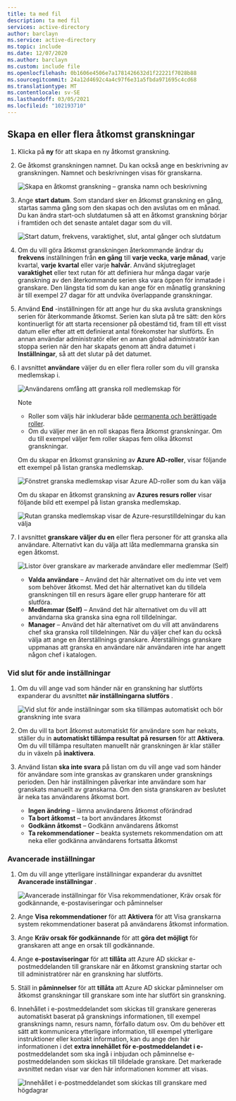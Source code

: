 ```yaml
---
title: ta med fil
description: ta med fil
services: active-directory
author: barclayn
ms.service: active-directory
ms.topic: include
ms.date: 12/07/2020
ms.author: barclayn
ms.custom: include file
ms.openlocfilehash: 0b1606e4506e7a1781426632d1f22221f7028b88
ms.sourcegitcommit: 24a12d4692c4a4c97f6e31a5fbda971695c4cd68
ms.translationtype: MT
ms.contentlocale: sv-SE
ms.lasthandoff: 03/05/2021
ms.locfileid: "102193710"
---
```

## <a name="create-one-or-more-access-reviews"></a>Skapa en eller flera åtkomst granskningar

1. Klicka på **ny** för att skapa en ny åtkomst granskning.

1. Ge åtkomst granskningen namnet. Du kan också ange en beskrivning av granskningen. Namnet och beskrivningen visas för granskarna.

    ![Skapa en åtkomst granskning – granska namn och beskrivning](./media/active-directory-privileged-identity-management-access-reviews/name-description.png)

1. Ange **start datum**. Som standard sker en åtkomst granskning en gång, startas samma gång som den skapas och den avslutas om en månad. Du kan ändra start-och slutdatumen så att en åtkomst granskning börjar i framtiden och det senaste antalet dagar som du vill.

    ![Start datum, frekvens, varaktighet, slut, antal gånger och slutdatum](./media/active-directory-privileged-identity-management-access-reviews/start-end-dates.png)

1. Om du vill göra åtkomst granskningen återkommande ändrar du **frekvens** inställningen från **en gång** till **varje vecka**, **varje månad**, varje kvartal, **varje** **kvartal** eller varje **halvår**. Använd skjutreglaget **varaktighet** eller text rutan för att definiera hur många dagar varje granskning av den återkommande serien ska vara öppen för inmatade i granskare. Den längsta tid som du kan ange för en månatlig granskning är till exempel 27 dagar för att undvika överlappande granskningar.

1. Använd **End** -inställningen för att ange hur du ska avsluta gransknings serien för återkommande åtkomst. Serien kan sluta på tre sätt: den körs kontinuerligt för att starta recensioner på obestämd tid, fram till ett visst datum eller efter att ett definierat antal förekomster har slutförts. En annan användar administratör eller en annan global administratör kan stoppa serien när den har skapats genom att ändra datumet i **Inställningar**, så att det slutar på det datumet.

1. I avsnittet **användare** väljer du en eller flera roller som du vill granska medlemskap i.

    ![Användarens omfång att granska roll medlemskap för](./media/active-directory-privileged-identity-management-access-reviews/users.png)

    > [!NOTE]
    > - Roller som väljs här inkluderar både [permanenta och berättigade roller](../articles/active-directory/privileged-identity-management/pim-how-to-add-role-to-user.md).
    > - Om du väljer mer än en roll skapas flera åtkomst granskningar. Om du till exempel väljer fem roller skapas fem olika åtkomst granskningar.

    Om du skapar en åtkomst granskning av **Azure AD-roller**, visar följande ett exempel på listan granska medlemskap.

    ![Fönstret granska medlemskap visar Azure AD-roller som du kan välja](./media/active-directory-privileged-identity-management-access-reviews/review-membership.png)

    Om du skapar en åtkomst granskning av **Azures resurs roller** visar följande bild ett exempel på listan granska medlemskap.

    ![Rutan granska medlemskap visar de Azure-resurstilldelningar du kan välja](./media/active-directory-privileged-identity-management-access-reviews/review-membership-azure-resource-roles.png)

1. I avsnittet **granskare väljer du en** eller flera personer för att granska alla användare. Alternativt kan du välja att låta medlemmarna granska sin egen åtkomst.

    ![Listor över granskare av markerade användare eller medlemmar (Self)](./media/active-directory-privileged-identity-management-access-reviews/reviewers.png)

    - **Valda användare** – Använd det här alternativet om du inte vet vem som behöver åtkomst. Med det här alternativet kan du tilldela granskningen till en resurs ägare eller grupp hanterare för att slutföra.
    - **Medlemmar (Self)** – Använd det här alternativet om du vill att användarna ska granska sina egna roll tilldelningar.
    - **Manager** – Använd det här alternativet om du vill att användarens chef ska granska roll tilldelningen. När du väljer chef kan du också välja att ange en återställnings granskare. Återställnings granskare uppmanas att granska en användare när användaren inte har angett någon chef i katalogen.

### <a name="upon-completion-settings"></a>Vid slut för ande inställningar

1. Om du vill ange vad som händer när en granskning har slutförts expanderar du avsnittet **när inställningarna slutförs** .

    ![Vid slut för ande inställningar som ska tillämpas automatiskt och bör granskning inte svara](./media/active-directory-privileged-identity-management-access-reviews/upon-completion-settings.png)

1. Om du vill ta bort åtkomst automatiskt för användare som har nekats, ställer du in **automatiskt tillämpa resultat på resursen** för att **Aktivera**. Om du vill tillämpa resultaten manuellt när granskningen är klar ställer du in växeln på **inaktivera**.

1. Använd listan **ska inte svara** på listan om du vill ange vad som händer för användare som inte granskas av granskaren under gransknings perioden. Den här inställningen påverkar inte användare som har granskats manuellt av granskarna. Om den sista granskaren av beslutet är neka tas användarens åtkomst bort.

    - **Ingen ändring** – lämna användarens åtkomst oförändrad
    - **Ta bort åtkomst** – ta bort användares åtkomst
    - **Godkänn åtkomst** – Godkänn användarens åtkomst
    - **Ta rekommendationer** – beakta systemets rekommendation om att neka eller godkänna användarens fortsatta åtkomst

### <a name="advanced-settings"></a>Avancerade inställningar

1. Om du vill ange ytterligare inställningar expanderar du avsnittet **Avancerade inställningar** .

    ![Avancerade inställningar för Visa rekommendationer, Kräv orsak för godkännande, e-postaviseringar och påminnelser](./media/active-directory-privileged-identity-management-access-reviews/advanced-settings.png)

1. Ange **Visa rekommendationer** för att **Aktivera** för att Visa granskarna system rekommendationer baserat på användarens åtkomst information.

1. Ange **Kräv orsak för godkännande** för att **göra det möjligt** för granskaren att ange en orsak till godkännande.

1. Ange **e-postaviseringar** för att **tillåta** att Azure AD skickar e-postmeddelanden till granskare när en åtkomst granskning startar och till administratörer när en granskning har slutförts.

1. Ställ in **påminnelser** för att **tillåta** att Azure AD skickar påminnelser om åtkomst granskningar till granskare som inte har slutfört sin granskning.
1. Innehållet i e-postmeddelandet som skickas till granskare genereras automatiskt baserat på gransknings informationen, till exempel gransknings namn, resurs namn, förfallo datum osv. Om du behöver ett sätt att kommunicera ytterligare information, till exempel ytterligare instruktioner eller kontakt information, kan du ange den här informationen i det **extra innehållet för e-postmeddelandet i e-** postmeddelandet som ska ingå i inbjudan och påminnelse e-postmeddelanden som skickas till tilldelade granskare. Det markerade avsnittet nedan visar var den här informationen kommer att visas.

    ![Innehållet i e-postmeddelandet som skickas till granskare med högdagrar](./media/active-directory-privileged-identity-management-access-reviews/email-info.png)
